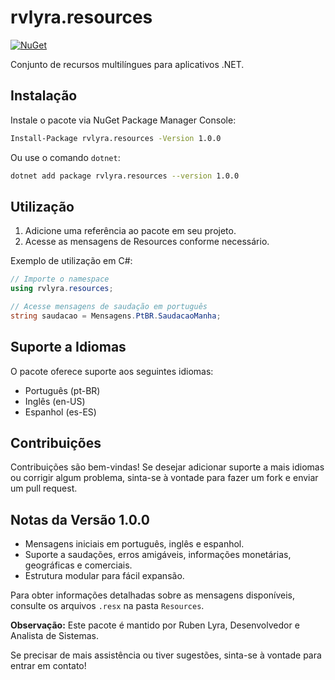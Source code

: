 # rvlyra.resources

[![NuGet](https://img.shields.io/nuget/v/rvlyra.resources.svg)](https://www.nuget.org/packages/rvlyra.resources/)

Conjunto de recursos multilíngues para aplicativos .NET.

## Instalação

Instale o pacote via NuGet Package Manager Console:

```bash
Install-Package rvlyra.resources -Version 1.0.0
```

Ou use o comando `dotnet`:

```bash
dotnet add package rvlyra.resources --version 1.0.0
```

## Utilização

1. Adicione uma referência ao pacote em seu projeto.
2. Acesse as mensagens de Resources conforme necessário.

Exemplo de utilização em C#:

```csharp
// Importe o namespace
using rvlyra.resources;

// Acesse mensagens de saudação em português
string saudacao = Mensagens.PtBR.SaudacaoManha;
```

## Suporte a Idiomas

O pacote oferece suporte aos seguintes idiomas:
- Português (pt-BR)
- Inglês (en-US)
- Espanhol (es-ES)

## Contribuições

Contribuições são bem-vindas! Se desejar adicionar suporte a mais idiomas ou corrigir algum problema, sinta-se à vontade para fazer um fork e enviar um pull request.

## Notas da Versão 1.0.0

- Mensagens iniciais em português, inglês e espanhol.
- Suporte a saudações, erros amigáveis, informações monetárias, geográficas e comerciais.
- Estrutura modular para fácil expansão.

Para obter informações detalhadas sobre as mensagens disponíveis, consulte os arquivos `.resx` na pasta `Resources`.

**Observação:** Este pacote é mantido por Ruben Lyra, Desenvolvedor e Analista de Sistemas.

Se precisar de mais assistência ou tiver sugestões, sinta-se à vontade para entrar em contato!
